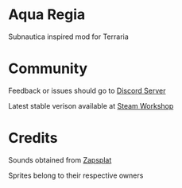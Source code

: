 # Aqua Regia
Subnautica inspired mod for Terraria

# Community
Feedback or issues should go to
[Discord Server](https://discord.gg/nZ4JM9DhzQ)

Latest stable verison available at
[Steam Workshop](https://store.steampowered.com/)

# Credits
Sounds obtained from [Zapsplat](https://www.zapsplat.com)

Sprites belong to their respective owners
